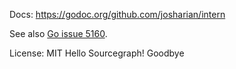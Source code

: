Docs: https://godoc.org/github.com/josharian/intern

See also [Go issue 5160](https://golang.org/issue/5160).

License: MIT
Hello Sourcegraph!
Goodbye
